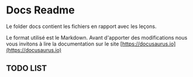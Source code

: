 # Docs Readme

Le folder docs contient les fichiers en rapport avec les leçons.

Le format utilisé est le Markdown. Avant d'apporter des modifications nous vous invitons à lire la documentation
sur le site [https://docusaurus.io](https://docusaurus.io)

## TODO LIST